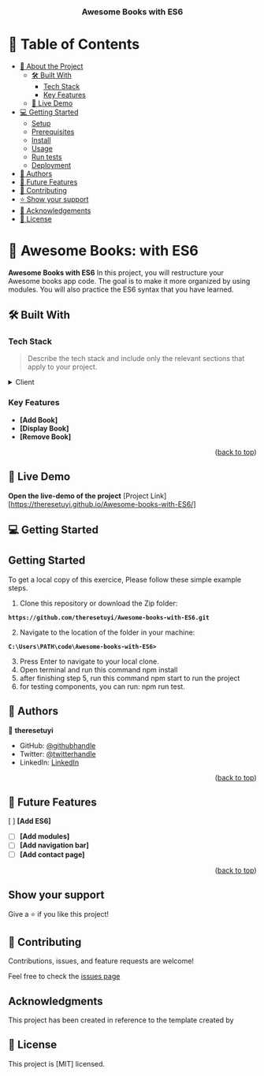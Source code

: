 <a name="readme-top"></a>

<div align="center">
  <h3><b>Awesome Books with ES6</b></h3>
</div>

# 📗 Table of Contents

- [📖 About the Project](#about-project)
  - [🛠 Built With](#built-with)
    - [Tech Stack](#tech-stack)
    - [Key Features](#key-features)
  - [🚀 Live Demo](#live-demo)
- [💻 Getting Started](#getting-started)
  - [Setup](#setup)
  - [Prerequisites](#prerequisites)
  - [Install](#install)
  - [Usage](#usage)
  - [Run tests](#run-tests)
  - [Deployment](#triangular_flag_on_post-deployment)
- [👥 Authors](#authors)
- [🔭 Future Features](#future-features)
- [🤝 Contributing](#contributing)
- [⭐️ Show your support](#support)
- [🙏 Acknowledgements](#acknowledgements)
- [📝 License](#license)


<!-- PROJECT DESCRIPTION -->

# 📖 Awesome Books: with ES6<a name="about-project"></a>

**Awesome Books with ES6** In this project, you will restructure your Awesome books app code. The goal is to make it more organized by using modules. You will also practice the ES6 syntax that you have learned.

## 🛠 Built With <a name="built-with"></a>

### Tech Stack <a name="tech-stack"></a>

> Describe the tech stack and include only the relevant sections that apply to your project.

<details>
  <summary>Client</summary>
  <ul>
    <li><a href="https://www.w3schools.com/html/default.asp">Html</a></li>
    <li><a href="https://www.w3schools.com/css/default.asp">CSS</a></li>
    <li><a href="https://www.w3schools.com/javascript/default.asp">JavaScript</a></li>
    <li><a href="https://developer.mozilla.org/en-US/docs/Web/JavaScript/Guide/Modules">DOM</a>
    </li>
  </ul>
</details>

<!-- Features -->

### Key Features <a name="key-features"></a>

- **[Add Book]**
- **[Display Book]**
- **[Remove Book]**

<p align="right">(<a href="#readme-top">back to top</a>)</p>

## 🚀 Live Demo <a name="live-demo"></a>

**Open the live-demo of the project**
[Project Link][https://theresetuyi.github.io/Awesome-books-with-ES6/]

<!-- GETTING STARTED -->

## 💻 Getting Started <a name="getting-started"></a>

## Getting Started
To get a local copy of this exercice, Please follow these simple example steps.

1. Clone this repository or download the Zip folder:

**``https://github.com/theresetuyi/Awesome-books-with-ES6.git``**

2. Navigate to the location of the folder in your machine:

**``C:\Users\PATH\code\Awesome-books-with-ES6>``**

3. Press Enter to navigate to your local clone.
4. Open terminal and run this command npm install
5. after finishing step 5, run this command npm start to run the project
6. for testing components, you can run: npm run test.


## 👥 Authors <a name="authors"></a>

👤 **theresetuyi**

- GitHub: [@githubhandle](https://github.com/theresetuyi)
- Twitter: [@twitterhandle](https://twitter.com/THERESETUYISAB2)
- LinkedIn: [LinkedIn](https://www.linkedin.com/in/therese-theddy-tuyisabe-249820203/)


<p align="right">(<a href="#readme-top">back to top</a>)</p>

<!-- FUTURE FEATURES -->

## 🔭 Future Features <a name="future-features"></a>

[ ] **[Add ES6]**
- [ ] **[Add modules]**
- [ ] **[Add navigation bar]**
- [ ] **[Add contact page]**

<p align="right">(<a href="#readme-top">back to top</a>)</p>

## Show your support
Give a ⭐️ if you like this project!

## 🤝 Contributing

Contributions, issues, and feature requests are welcome!

Feel free to check the [issues page](https://github.com/theresetuyi/Awesome-books-with-ES6/issues)

## Acknowledgments

This project has been created in reference to the template created by

## 📝 License
This project is [MIT] licensed.